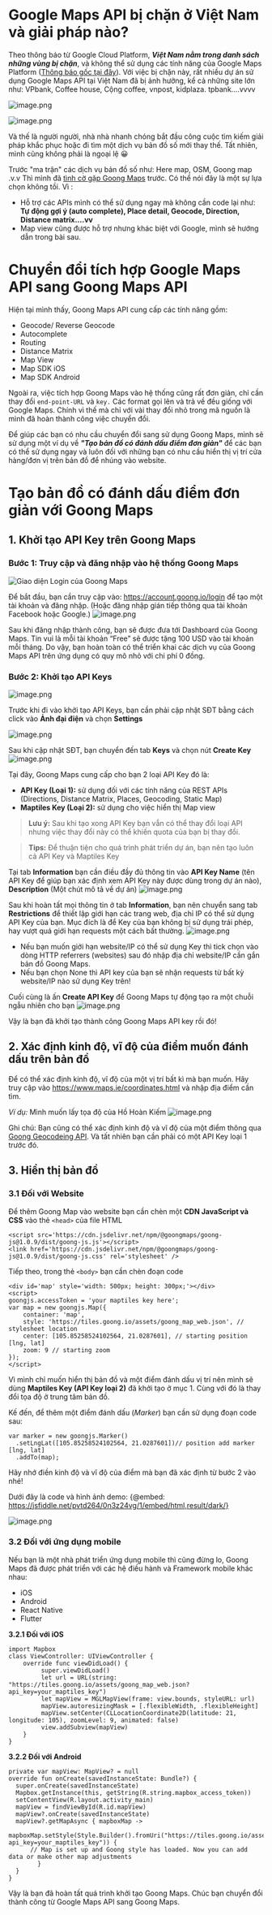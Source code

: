 # Google Maps API bị chặn ở Việt Nam và giải pháp nào?
Theo thông báo từ Google Cloud Platform, ***Việt Nam nằm trong danh sách những vùng bị chặn***, và không thể sử dụng các tính năng của Google Maps Platform ([Thông báo gốc tại đây](https://cloud.google.com/maps-platform/terms/maps-prohibited-territories/)). Với việc bị chặn này, rất nhiều dự án sử dụng Google Maps API tại Việt Nam đã bị ảnh hưởng, kể cả những site lớn như: VPbank, Coffee house, Cộng coffee, vnpost, kidplaza. tpbank….vvvv

![image.png](https://images.viblo.asia/e60dda56-4705-4ca5-a518-18da2ca7ddff.png)

![image.png](https://images.viblo.asia/5d737c33-4d75-4eae-b555-99c48ba1f292.png)

Và thế là người người, nhà nhà nhanh chóng bắt đầu công cuộc tìm kiếm giải pháp khắc phục hoặc đi tìm một dịch vụ bản đồ số mới thay thế. Tất nhiên, mình cũng không phải là ngoại lệ :grinning:

Trước "ma trận" các dịch vụ bản đồ số như: Here map, OSM, Goong map .v.v Thì mình đã [tình cờ gặp Goong Maps](https://viblo.asia/p/minh-da-biet-den-goong-maps-nhu-the-nao-aWj53oPe56m) trước. Có thể nói đây là một sự lựa chọn không tồi. Vì :
* Hỗ trợ các APIs mình có thể sử dụng ngay mà không cần code lại như: **Tự động gợi ý (auto complete), Place detail, Geocode, Direction, Distance matrix….vv**
* Map view cũng được hỗ trợ nhưng khác biệt với Google, mình sẽ hướng dẫn trong bài sau.

# Chuyển đổi tích hợp Google Maps API sang Goong Maps API

Hiện tại mình thấy, Goong Maps API cung cấp các tính năng gồm:
* Geocode/ Reverse Geocode
* Autocomplete
* Routing
* Distance Matrix
* Map View
* Map SDK iOS
* Map SDK Android

Ngoài ra, việc tích hợp Goong Maps vào hệ thống cũng rất đơn giản, chỉ cần thay đổi `end-point-URL` và `key.` Các format gọi lên và trả về đều giống với Google Maps. Chính vì thế mà chỉ với vài thay đổi nhỏ trong mã nguồn là mình đã hoàn thành công việc chuyển đổi. 

Để giúp các bạn có nhu cầu chuyển đổi sang sử dụng Goong Maps, mình sẽ sử dụng một ví dụ về ***"Tạo bản đồ có đánh dấu điểm đơn giản"*** để các bạn có thể sử dụng ngay và luôn đối với những bạn có nhu cầu hiển thị vị trí cửa hàng/đơn vị trên bản đồ để nhúng vào website.

# Tạo bản đồ có đánh dấu điểm đơn giản với Goong Maps
## 1. Khởi tạo API Key trên Goong Maps
### Bước 1: Truy cập và đăng nhập vào hệ thống Goong Maps
![Giao diện Login của Goong Maps](https://images.viblo.asia/27155672-3af3-46de-980d-48f8a8642f82.png) 

Để bắt đầu, bạn cần truy cập vào: https://account.goong.io/login để tạo một tài khoản và đăng nhập. (Hoặc đăng nhập gián tiếp thông qua tài khoản Facebook hoặc Google.)
![image.png](https://images.viblo.asia/cabba695-84d6-4795-ae65-23c989447e91.png)

Sau khi đăng nhập thành công, bạn sẽ được đưa tới Dashboard của Goong Maps. Tin vui là mỗi tài khoản “Free” sẽ được tặng 100 USD vào tài khoản mỗi tháng. Do vậy, bạn hoàn toàn có thể triển khai các dịch vụ của Goong Maps API trên ứng dụng có quy mô nhỏ với chi phí 0 đồng. 

### Bước 2: Khởi tạo API Keys
![image.png](https://images.viblo.asia/e60d0250-82bc-4d21-b1ea-082c3ab69aa6.png)

Trước khi đi vào khởi tạo API Keys, bạn cần phải cập nhật SĐT bằng cách click vào **Ảnh đại điện** và chọn **Settings**

![image.png](https://images.viblo.asia/83f381dc-3ef3-4126-a698-f9635745e231.png)

Sau khi cập nhật SĐT, bạn chuyển đến tab **Keys** và chọn nút **Create Key**
![image.png](https://images.viblo.asia/4fa89385-6e39-48e0-8920-25dd02ce78c2.png)

Tại đây, Goong Maps cung cấp cho bạn 2 loại API Key đó là:
* **API Key (Loại 1):** sử dụng đối với các tính năng của REST APIs (Directions, Distance Matrix, Places, Geocoding, Static Map)
* **Maptiles Key (Loại 2):** sử dụng cho việc hiển thị Map view

> **Lưu ý:** Sau khi tạo xong API Key bạn vẫn có thể thay đổi loại API nhưng việc thay đổi này có thể khiến quota của bạn bị thay đổi.


> **Tips:** Để thuận tiện cho quá trình phát triển dự án, bạn nên tạo luôn cả API Key và Maptiles Key


Tại tab **Information** bạn cần điều đầy đủ thông tin vào **API Key Name** (tên API Key để giúp bạn xác định xem API Key này được dùng trong dự án nào), **Description** (Một chút mô tả về dự án) 
![image.png](https://images.viblo.asia/2af6d4d8-1cbb-44e5-9cb1-ec0c296934db.png)

Sau khi hoàn tất mọi thông tin ở tab **Information**, bạn nên chuyển sang tab **Restrictions** để thiết lập giới hạn các trang web, địa chỉ IP có thể sử dụng API Key của bạn. Mục đích là để Key của bạn không bị sử dụng trái phép, hay vượt quá giới hạn requests một cách bất thường. 
![image.png](https://images.viblo.asia/e344e250-2435-43c3-b216-93d01458b193.png)

* Nếu bạn muốn giới hạn website/IP có thể sử dụng Key thì tick chọn vào dòng HTTP referrers (websites) sau đó nhập địa chỉ website/IP cần gắn bản đồ Goong Maps.
* Nếu bạn chọn None thì API key của bạn sẽ nhận requests từ bất kỳ website/IP nào sử dụng Key trên!

Cuối cùng là ấn **Create API Key** để Goong Maps tự động tạo ra một chuỗi ngẫu nhiên cho bạn
![image.png](https://images.viblo.asia/0eb1c273-52cd-414d-850c-090aeddf0f32.png)

Vậy là bạn đã khởi tạo thành công Goong Maps API key rồi đó!

## 2. Xác định kinh độ, vĩ độ của điểm muốn đánh dấu trên bản đồ
Để có thể xác định kinh độ, vĩ độ của một vị trí bất kì mà bạn muốn. Hãy truy cập vào https://www.maps.ie/coordinates.html và nhập địa điểm cần tìm.
 
*Ví dụ:* Mình muốn lấy tọa độ của Hồ Hoàn Kiếm
![image.png](https://images.viblo.asia/c3b19fd1-3d26-4af3-ab92-c66a43732d05.png)

Ghi chú: Bạn cũng có thể xác định kinh độ và vĩ độ của một điểm thông qua [Goong Geocodeing API](https://docs.goong.io/rest/geocode/). Và tất nhiên bạn cần phải có một API Key loại 1 trước đó.

## 3. Hiển thị bản đồ
### 3.1 Đối với Website
Để thêm Goong Map vào website bạn cần chèn một **CDN JavaScript và CSS** vào thẻ `<head>` của file HTML
```
<script src='https://cdn.jsdelivr.net/npm/@goongmaps/goong-js@1.0.9/dist/goong-js.js'></script>
<link href='https://cdn.jsdelivr.net/npm/@goongmaps/goong-js@1.0.9/dist/goong-js.css' rel='stylesheet' />
```
Tiếp theo, trong thẻ `<body>` bạn cần chèn đoạn code
 
```
<div id='map' style='width: 500px; height: 300px;'></div>
<script>
goongjs.accessToken = 'your maptiles key here';
var map = new goongjs.Map({
    container: 'map',
    style: 'https://tiles.goong.io/assets/goong_map_web.json', // stylesheet location
    center: [105.85258524102564, 21.0287601], // starting position [lng, lat]
    zoom: 9 // starting zoom
});
</script>
```
Vì mình chỉ muốn hiển thị bản đồ và một điểm đánh dấu vị trí nên mình sẽ dùng **Maptiles Key (API Key loại 2)** đã khởi tạo ở mục 1. Cùng với đó là thay đổi tọa độ ở trung tâm bản đồ.

Kế đến, để thêm một điểm đánh dấu (*Marker*) bạn cần sử dụng đoạn code sau:
```
var marker = new goongjs.Marker()
  .setLngLat([105.85258524102564, 21.0287601])// position add marker [lng, lat]
  .addTo(map);
```
Hãy nhớ điền kinh độ và vĩ độ của điểm mà bạn đã xác định từ bước 2 vào nhé!

Dưới đây là code và hình ảnh demo:
{@embed: https://jsfiddle.net/pvtd264/0n3z24vg/1/embed/html,result/dark/}

![image.png](https://images.viblo.asia/3a1c16f6-467d-451b-bbee-e09e4be3b06e.png)

### 3.2 Đối với ứng dụng mobile
Nếu bạn là một nhà phát triển ứng dụng mobile thì cũng đừng lo, Goong Maps đã được phát triển với các hệ điều hành và Framework mobile khác nhau:
* iOS
* Android
* React Native
* Flutter
    
**3.2.1 Đối với iOS**
```
import Mapbox
class ViewController: UIViewController {
	override func viewDidLoad() {
		 super.viewDidLoad()
		 let url = URL(string: "https://tiles.goong.io/assets/goong_map_web.json?api_key=your_maptiles_key")
		 let mapView = MGLMapView(frame: view.bounds, styleURL: url)
		 mapView.autoresizingMask = [.flexibleWidth, .flexibleHeight]
		 mapView.setCenter(CLLocationCoordinate2D(latitude: 21, longitude: 105), zoomLevel: 9, animated: false) 
		 view.addSubview(mapView) 
	}
}
```
**3.2.2 Đối với Android**
```
private var mapView: MapView? = null
override fun onCreate(savedInstanceState: Bundle?) {
  super.onCreate(savedInstanceState)
  Mapbox.getInstance(this, getString(R.string.mapbox_access_token))
  setContentView(R.layout.activity_main)
  mapView = findViewById(R.id.mapView)
  mapView?.onCreate(savedInstanceState)
  mapView?.getMapAsync { mapboxMap ->
  	mapboxMap.setStyle(Style.Builder().fromUri("https://tiles.goong.io/assets/goong_map_web.json?api_key=your_maptiles_key")) {
      // Map is set up and Goong style has loaded. Now you can add data or make other map adjustments
      	}
  }
}
```
 
Vậy là bạn đã hoàn tất quá trình khởi tạo Goong Maps. Chúc bạn chuyển đổi thành công từ Google Maps API sang Goong Maps.